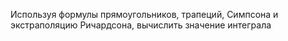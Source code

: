Используя формулы прямоугольников, трапеций, Симпсона и экстраполяцию Ричардсона, вычислить значение интеграла
